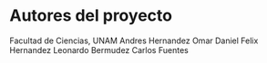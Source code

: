 # Autores del proyecto 

Facultad de Ciencias, UNAM
Andres Hernandez
Omar Daniel
Felix Hernandez
Leonardo Bermudez
Carlos Fuentes
